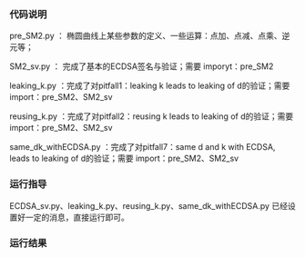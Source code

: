 

### 代码说明

pre_SM2.py ： 椭圆曲线上某些参数的定义、一些运算：点加、点减、点乘、逆元等；

SM2_sv.py ： 完成了基本的ECDSA签名与验证；需要 imporyt：pre_SM2

leaking_k.py ：完成了对pitfall1：leaking k leads to leaking of d的验证；需要 import：pre_SM2、SM2_sv

reusing_k.py ：完成了对pitfall2：reusing k leads to leaking of d的验证；需要 import：pre_SM2、SM2_sv

same_dk_withECDSA.py ：完成了对pitfall7：same d and k with ECDSA, leads to leaking of d的验证；需要 import：pre_SM2、SM2_sv


### 运行指导

ECDSA_sv.py、leaking_k.py、reusing_k.py、same_dk_withECDSA.py 已经设置好一定的消息，直接运行即可。

### 运行结果

